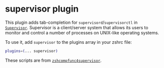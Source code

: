 # supervisor plugin

This plugin adds tab-completion for `supervisord`/`supervisorctl` in
[`Supervisor`](HTTP://supervisord.org/). Supervisor is a client/server system that
allows its users to monitor and control a number of processes on UNIX-like
operating systems.

To use it, add `supervisor` to the plugins array in your zshrc file:

```zsh
plugins=(... supervisor)
```

These scripts are from
[`zshcompfunc4supervisor`](HTTPS://bitbucket.org/hhatto/zshcompfunc4supervisor).
